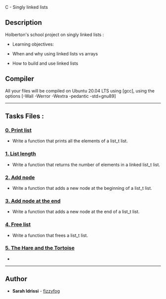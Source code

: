 C - Singly linked lists

## Description
Holberton's school project on singly linked lists : 

* Learning objectives:

* When and why using linked lists vs arrays
* How to build and use linked lists

## Compiler
All your files will be compiled on Ubuntu 20.04 LTS using [gcc], using the options [-Wall -Werror -Wextra -pedantic -std=gnu89]

---
## Tasks Files : 

### [0. Print list](./0-print_list.c)
* Write a function that prints all the elements of a list_t list.


### [1. List length](./1-list_len.c)
* Write a function that returns the number of elements in a linked list_t list.


### [2. Add node](./2-add_node.c)
* Write a function that adds a new node at the beginning of a list_t list.


### [3. Add node at the end](./3-add_node_end.c)
* Write a function that adds a new node at the end of a list_t list.


### [4. Free list](./4-free_list.c)
* Write a function that frees a list_t list.


### [5. The Hare and the Tortoise](./100-first.c)
* 

---

## Author
* **Sarah Idrissi** - [fizzyfog](https://github.com/fizzyfog)